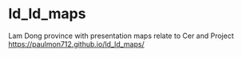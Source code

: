 # ld_ld_maps
Lam Dong province with presentation maps relate to Cer and Project
https://paulmon712.github.io/ld_ld_maps/
